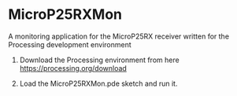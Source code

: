 # MicroP25RXMon
A monitoring application for the MicroP25RX receiver written for the Processing development environment


1) Download the Processing environment from here https://processing.org/download

2) Load the MicroP25RXMon.pde sketch and run it.
